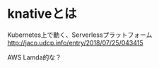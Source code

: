 # knativeとは

Kubernetes上で動く、Serverlessプラットフォーム
http://jaco.udcp.info/entry/2018/07/25/043415

AWS Lamda的な？
